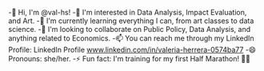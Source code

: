 -👋 Hi, I'm @val-hs!
-👀 I'm interested in Data Analysis, Impact Evaluation, and Art.
-🌱 I'm currently learning everything I can, from art classes to data science.
-💞️ I'm looking to collaborate on Public Policy, Data Analysis, and anything related to Economics.
-📫 You can reach me through my LinkedIn Profile: LinkedIn Profile www.linkedin.com/in/valeria-herrera-0574ba77
-😄 Pronouns: she/her.
-⚡ Fun fact: I'm training for my first Half Marathon! 🏃‍♀️

<!---
val-hs/val-hs is a ✨ special ✨ repository because its `README.md` (this file) appears on your GitHub profile.
You can click the Preview link to take a look at your changes.
--->
